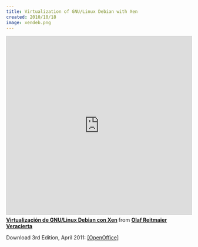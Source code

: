 ```yaml
---
title: Virtualization of GNU/Linux Debian with Xen
created: 2010/10/18
image: xendeb.png
---
```


<div class="text-center">
<iframe src="https://www.slideshare.net/slideshow/embed_code/key/KOLql0Dg1DJlDj" width="595" height="485" frameborder="0" marginwidth="0" marginheight="0" scrolling="no" style="border:1px solid #CCC; border-width:1px; margin-bottom:5px; max-width: 100%;" allowfullscreen> </iframe> <div style="margin-bottom:5px"> <strong> <a href="https://www.slideshare.net/olafrv/virtualizacin-conxendebianv3" title="Virtualización de GNU/Linux Debian con Xen" target="_blank">Virtualización de GNU/Linux Debian con Xen</a> </strong> from <strong><a href="https://www.slideshare.net/olafrv" target="_blank">Olaf Reitmaier Veracierta</a></strong> </div>
</div>

Download 3rd Edition, April 2011:
[[OpenOffice]](/wordpress/wp-content/uploads/2010/10/Virtualizacion-con-Xen-Debian-v3.odp)